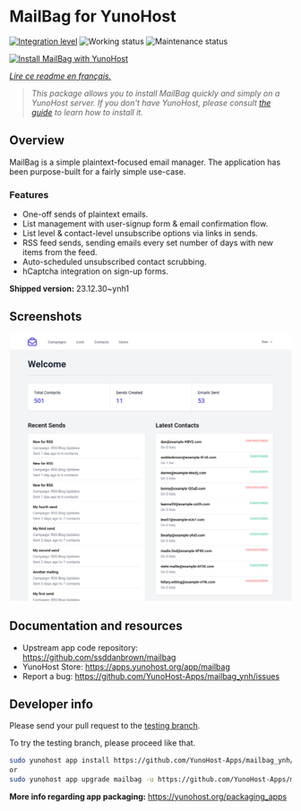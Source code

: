 <!--
N.B.: This README was automatically generated by https://github.com/YunoHost/apps/tree/master/tools/readme_generator
It shall NOT be edited by hand.
-->

# MailBag for YunoHost

[![Integration level](https://dash.yunohost.org/integration/mailbag.svg)](https://dash.yunohost.org/appci/app/mailbag) ![Working status](https://ci-apps.yunohost.org/ci/badges/mailbag.status.svg) ![Maintenance status](https://ci-apps.yunohost.org/ci/badges/mailbag.maintain.svg)

[![Install MailBag with YunoHost](https://install-app.yunohost.org/install-with-yunohost.svg)](https://install-app.yunohost.org/?app=mailbag)

*[Lire ce readme en français.](./README_fr.md)*

> *This package allows you to install MailBag quickly and simply on a YunoHost server.
If you don't have YunoHost, please consult [the guide](https://yunohost.org/#/install) to learn how to install it.*

## Overview

MailBag is a simple plaintext-focused email manager. The application has been purpose-built for a fairly simple use-case.

### Features

- One-off sends of plaintext emails.
- List management with user-signup form & email confirmation flow.
- List level & contact-level unsubscribe options via links in sends.
- RSS feed sends, sending emails every set number of days with new items from the feed.
- Auto-scheduled unsubscribed contact scrubbing.
- hCaptcha integration on sign-up forms.


**Shipped version:** 23.12.30~ynh1

## Screenshots

![Screenshot of MailBag](./doc/screenshots/screenshot.png)

## Documentation and resources

* Upstream app code repository: <https://github.com/ssddanbrown/mailbag>
* YunoHost Store: <https://apps.yunohost.org/app/mailbag>
* Report a bug: <https://github.com/YunoHost-Apps/mailbag_ynh/issues>

## Developer info

Please send your pull request to the [testing branch](https://github.com/YunoHost-Apps/mailbag_ynh/tree/testing).

To try the testing branch, please proceed like that.

``` bash
sudo yunohost app install https://github.com/YunoHost-Apps/mailbag_ynh/tree/testing --debug
or
sudo yunohost app upgrade mailbag -u https://github.com/YunoHost-Apps/mailbag_ynh/tree/testing --debug
```

**More info regarding app packaging:** <https://yunohost.org/packaging_apps>